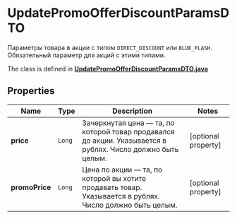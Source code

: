 

# UpdatePromoOfferDiscountParamsDTO

Параметры товара в акции с типом `DIRECT_DISCOUNT` или `BLUE_FLASH`.  Обязательный параметр для акций с этими типами. 

The class is defined in **[UpdatePromoOfferDiscountParamsDTO.java](../../src/main/java/org/openapitools/model/UpdatePromoOfferDiscountParamsDTO.java)**

## Properties

Name | Type | Description | Notes
------------ | ------------- | ------------- | -------------
**price** | `Long` | Зачеркнутая цена — та, по которой товар продавался до акции.  Указывается в рублях.  Число должно быть целым.  |  [optional property]
**promoPrice** | `Long` | Цена по акции — та, по которой вы хотите продавать товар.  Указывается в рублях.  Число должно быть целым.  |  [optional property]




